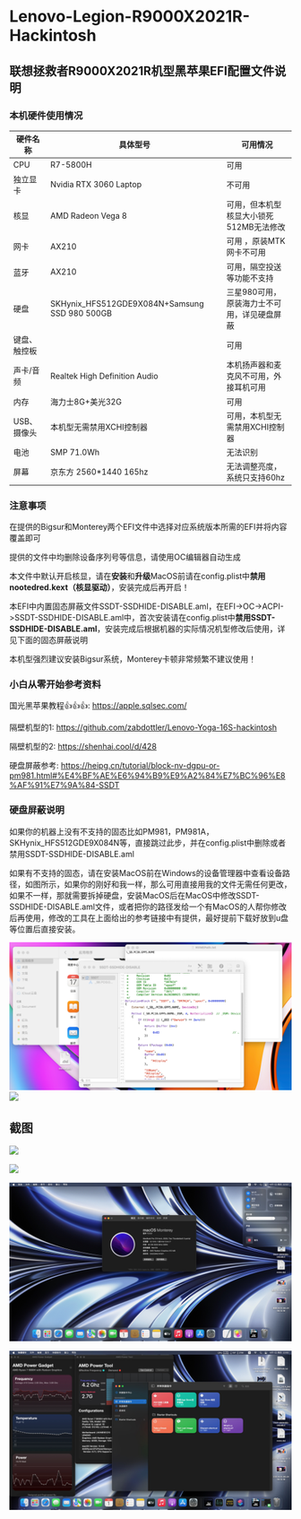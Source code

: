 # Lenovo-Legion-R9000X2021R-Hackintosh
## 联想拯救者R9000X2021R机型黑苹果EFI配置文件说明

### 本机硬件使用情况

| 硬件名称     | 具体型号                                      | 可用情况                                    |
| ------------ | --------------------------------------------- | ------------------------------------------- |
| CPU          | R7-5800H                                      | 可用                                        |
| 独立显卡     | Nvidia RTX 3060 Laptop                        | 不可用                                      |
| 核显         | AMD Radeon Vega 8                             | 可用，但本机型核显大小锁死512MB无法修改     |
| 网卡         | AX210                                         | 可用 ，原装MTK网卡不可用                    |
| 蓝牙         | AX210                                         | 可用，隔空投送等功能不支持                  |
| 硬盘         | SKHynix_HFS512GDE9X084N+Samsung SSD 980 500GB | 三星980可用，原装海力士不可用，详见硬盘屏蔽 |
| 键盘、触控板 |                                               | 可用                                        |
| 声卡/音频    | Realtek High Definition Audio                 | 本机扬声器和麦克风不可用，外接耳机可用      |
| 内存         | 海力士8G+美光32G                              | 可用                                        |
| USB、摄像头  | 本机型无需禁用XCHI控制器                      | 可用，本机型无需禁用XCHI控制器              |
| 电池         | SMP 71.0Wh                                    | 无法识别                                    |
| 屏幕         | 京东方 2560*1440 165hz                        | 无法调整亮度，系统只支持60hz                |

### 注意事项

在提供的Bigsur和Monterey两个EFI文件中选择对应系统版本所需的EFI并将内容覆盖即可

提供的文件中均删除设备序列号等信息，请使用OC编辑器自动生成

本文件中默认开启核显，请在**安装**和**升级**MacOS前请在config.plist中**禁用nootedred.kext（核显驱动）**，安装完成后再开启！

本EFI中内置固态屏蔽文件SSDT-SSDHIDE-DISABLE.aml，在EFI->OC->ACPI->SSDT-SSDHIDE-DISABLE.aml中，首次安装请在config.plist中**禁用SSDT-SSDHIDE-DISABLE.aml**，安装完成后根据机器的实际情况机型修改后使用，详见下面的固态屏蔽说明

本机型强烈建议安装Bigsur系统，Monterey卡顿非常频繁不建议使用！

### 小白从零开始参考资料

国光黑苹果教程👍👍👍: https://apple.sqlsec.com/

隔壁机型的1: https://github.com/zabdottler/Lenovo-Yoga-16S-hackintosh

隔壁机型的2: https://shenhai.cool/d/428

硬盘屏蔽参考: https://heipg.cn/tutorial/block-nv-dgpu-or-pm981.html#%E4%BF%AE%E6%94%B9%E9%A2%84%E7%BC%96%E8%AF%91%E7%9A%84-SSDT

### 硬盘屏蔽说明

如果你的机器上没有不支持的固态比如PM981，PM981A，SKHynix_HFS512GDE9X084N等，直接跳过此步，并在config.plist中删除或者禁用SSDT-SSDHIDE-DISABLE.aml

如果有不支持的固态，请在安装MacOS前在Windows的设备管理器中查看设备路径，如图所示，如果你的刚好和我一样，那么可用直接用我的文件无需任何更改，如果不一样，那就需要拆掉硬盘，安装MacOS后在MacOS中修改SSDT-SSDHIDE-DISABLE.aml文件，或者把你的路径发给一个有MacOS的人帮你修改后再使用，修改的工具在上面给出的参考链接中有提供，最好提前下载好放到u盘等位置后直接安装。

![](https://github.com/mocehu/Lenovo-Legion-R9000X2021R-Hackintosh/blob/main/image/HideSSD.png?raw=true)
![]([https://github.com/mocehu/Lenovo-Legion-R9000X2021R-Hackintosh/blob/main/image/HideSSD.png?raw=true](https://github.com/mocehu/Lenovo-Legion-R9000X2021R-Hackintosh/blob/main/image/%E8%AE%BE%E5%A4%87%E7%AE%A1%E7%90%86%E5%99%A8%E6%9F%A5%E7%9C%8B%E8%B7%AF%E5%BE%84.png?raw=true))


## 截图

![](https://raw.githubusercontent.com/mocehu/Lenovo-Legion-R9000X2021R-Hackintosh/main/image/bigsur-2.png)

![](https://github.com/mocehu/Lenovo-Legion-R9000X2021R-Hackintosh/blob/main/image/Bigsur-1.png?raw=true)

![](https://github.com/mocehu/Lenovo-Legion-R9000X2021R-Hackintosh/blob/main/image/Monterey-info2.png?raw=true)

![](https://github.com/mocehu/Lenovo-Legion-R9000X2021R-Hackintosh/blob/main/image/Montery-info1.png?raw=true)
